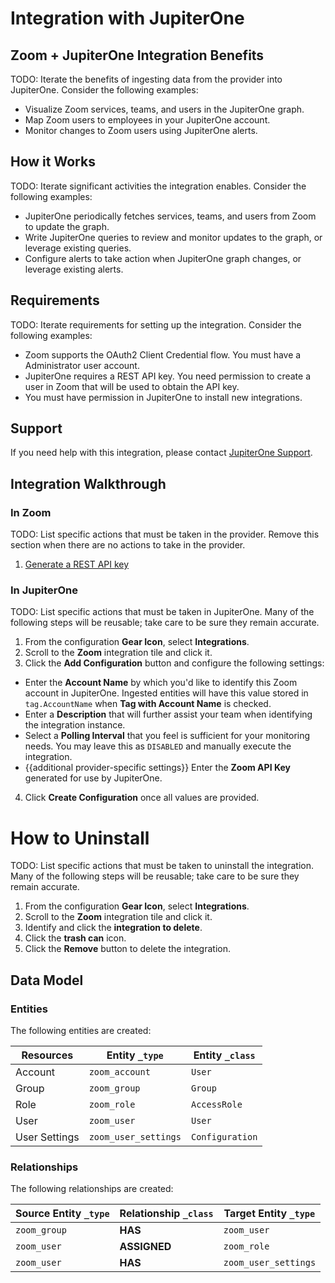 # Integration with JupiterOne

## Zoom + JupiterOne Integration Benefits

TODO: Iterate the benefits of ingesting data from the provider into JupiterOne.
Consider the following examples:

- Visualize Zoom services, teams, and users in the JupiterOne graph.
- Map Zoom users to employees in your JupiterOne account.
- Monitor changes to Zoom users using JupiterOne alerts.

## How it Works

TODO: Iterate significant activities the integration enables. Consider the
following examples:

- JupiterOne periodically fetches services, teams, and users from Zoom to update
  the graph.
- Write JupiterOne queries to review and monitor updates to the graph, or
  leverage existing queries.
- Configure alerts to take action when JupiterOne graph changes, or leverage
  existing alerts.

## Requirements

TODO: Iterate requirements for setting up the integration. Consider the
following examples:

- Zoom supports the OAuth2 Client Credential flow. You must have a Administrator
  user account.
- JupiterOne requires a REST API key. You need permission to create a user in
  Zoom that will be used to obtain the API key.
- You must have permission in JupiterOne to install new integrations.

## Support

If you need help with this integration, please contact
[JupiterOne Support](https://support.jupiterone.io).

## Integration Walkthrough

### In Zoom

TODO: List specific actions that must be taken in the provider. Remove this
section when there are no actions to take in the provider.

1. [Generate a REST API key](https://example.com/docs/generating-api-keys)

### In JupiterOne

TODO: List specific actions that must be taken in JupiterOne. Many of the
following steps will be reusable; take care to be sure they remain accurate.

1. From the configuration **Gear Icon**, select **Integrations**.
2. Scroll to the **Zoom** integration tile and click it.
3. Click the **Add Configuration** button and configure the following settings:

- Enter the **Account Name** by which you'd like to identify this Zoom account
  in JupiterOne. Ingested entities will have this value stored in
  `tag.AccountName` when **Tag with Account Name** is checked.
- Enter a **Description** that will further assist your team when identifying
  the integration instance.
- Select a **Polling Interval** that you feel is sufficient for your monitoring
  needs. You may leave this as `DISABLED` and manually execute the integration.
- {{additional provider-specific settings}} Enter the **Zoom API Key** generated
  for use by JupiterOne.

4. Click **Create Configuration** once all values are provided.

# How to Uninstall

TODO: List specific actions that must be taken to uninstall the integration.
Many of the following steps will be reusable; take care to be sure they remain
accurate.

1. From the configuration **Gear Icon**, select **Integrations**.
2. Scroll to the **Zoom** integration tile and click it.
3. Identify and click the **integration to delete**.
4. Click the **trash can** icon.
5. Click the **Remove** button to delete the integration.

<!-- {J1_DOCUMENTATION_MARKER_START} -->
<!--
********************************************************************************
NOTE: ALL OF THE FOLLOWING DOCUMENTATION IS GENERATED USING THE
"j1-integration document" COMMAND. DO NOT EDIT BY HAND! PLEASE SEE THE DEVELOPER
DOCUMENTATION FOR USAGE INFORMATION:

https://github.com/JupiterOne/sdk/blob/main/docs/integrations/development.md
********************************************************************************
-->

## Data Model

### Entities

The following entities are created:

| Resources     | Entity `_type`       | Entity `_class` |
| ------------- | -------------------- | --------------- |
| Account       | `zoom_account`       | `User`          |
| Group         | `zoom_group`         | `Group`         |
| Role          | `zoom_role`          | `AccessRole`    |
| User          | `zoom_user`          | `User`          |
| User Settings | `zoom_user_settings` | `Configuration` |

### Relationships

The following relationships are created:

| Source Entity `_type` | Relationship `_class` | Target Entity `_type` |
| --------------------- | --------------------- | --------------------- |
| `zoom_group`          | **HAS**               | `zoom_user`           |
| `zoom_user`           | **ASSIGNED**          | `zoom_role`           |
| `zoom_user`           | **HAS**               | `zoom_user_settings`  |

<!--
********************************************************************************
END OF GENERATED DOCUMENTATION AFTER BELOW MARKER
********************************************************************************
-->
<!-- {J1_DOCUMENTATION_MARKER_END} -->
